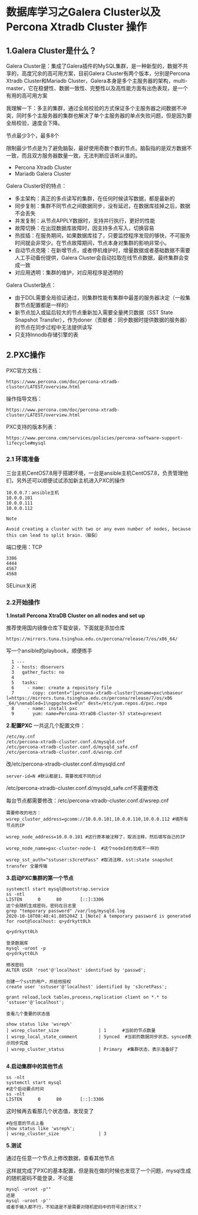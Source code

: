 # 数据库学习之Galera Cluster以及Percona Xtradb Cluster 操作

## 1.Galera Cluster是什么？

Galera Cluster是：集成了Galera插件的MySQL集群，是一种新型的，数据不共享的，高度冗余的高可用方案，目前Galera Cluster有两个版本，分别是Percona Xtradb Cluster和Mariadb Cluster，Galera本身是多个主服务器的架构，multi-master，它在稳健性、数据一致性、完整性以及高性能方面有出色表现，是一个有用的高可用方案

我理解一下：多主的集群，通过全局校验的方式保证多个主服务器之间数据不冲突，同时多个主服务器的集群也解决了单个主服务器的单点失败问题，但是因为要全局校验，速度会下降。

节点最少3个，最多8个

限制最少节点是为了避免脑裂，最好使用奇数个数的节点。脑裂指的是双方数据不一致，而且双方服务器数量一致，无法判断应该听从谁的。

* Percona Xtradb Cluster
* Mariadb Galera Cluster

Galera Cluster好的特点：

* 多主架构：真正的多点读写的集群，在任何时候读写数据，都是最新的
* 同步复制：集群不同节点之间数据同步，没有延迟，在数据库挂掉之后，数据不会丢失
* 并发复制：从节点APPLY数据时，支持并行执行，更好的性能
* 故障切换：在出现数据库故障时，因支持多点写入，切换容易
* 热拔插：在服务期间，如果数据库挂了，只要监控程序发现的够快，不可服务时间就会非常少。在节点故障期间，节点本身对集群的影响非常小。
* 自动节点克隆：在新增节点，或者停机维护时，增量数据或者基础数据不需要人工手动备份提供，Galera Cluster会自动拉取在线节点数据，最终集群会变成一致
* 对应用透明：集群的维护，对应用程序是透明的

Galera Cluster缺点：

* 由于DDL需要全局验证通过，则集群性能有集群中最差的服务器决定（一般集群节点配置都是一样的）
* 新节点加入或延后较大的节点重新加入需要全量拷贝数据（SST State Snapshot Transfer），作为doner（贡献者：同步数据时提供数据的服务器）的节点在同步过程中无法提供读写
* 只支持Innodb存储引擎的表

## 2.PXC操作

PXC官方文档：

```
https://www.percona.com/doc/percona-xtradb-cluster/LATEST/overview.html
```

操作指导文档：

```
https://www.percona.com/doc/percona-xtradb-cluster/LATEST/overview.html
```

PXC支持的版本列表：

```
https://www.percona.com/services/policies/percona-software-support-lifecycle#mysql
```



### 2.1 环境准备

三台主机CentOS7.8用于搭建环境，一台是ansible主机CentOS7.8，负责管理他们，另外还可以顺便试试添加新主机进入PXC的操作

```
10.0.0.7：ansible主机
10.0.0.101
10.0.0.111
10.0.0.112
```



```
Note

Avoid creating a cluster with two or any even number of nodes, because this can lead to split brain.（脑裂）
```

端口使用：TCP

```
3306
4444
4567
4568
```

SELinux关闭

### 2.2开始操作

**1.Install Percona XtraDB Cluster on all nodes and set up**

推荐使用国内镜像仓库下载安装，下面就是添加仓库

```
https://mirrors.tuna.tsinghua.edu.cn/percona/release/7/os/x86_64/
```

写一个ansible的playbook，顺便练手

```
  1 ---
  2 - hosts: dbservers
  3   gather_facts: no
  4 
  5   tasks:
  6     - name: create a repository file
  7       copy: content="[percona-xtradb-cluster]\nname=pxc\nbaseur    l=https://mirrors.tuna.tsinghua.edu.cn/percona/release/7/os/x86    _64/\nenabled=1\ngpgcheck=0\n" dest=/etc/yum.repos.d/pxc.repo
  8     - name: install pxc
  9       yum: name=Percona-XtraDB-Cluster-57 state=present    
```

**2.配置PXC**
一共这几个配置文件：

```
/etc/my.cnf
/etc/percona-xtradb-cluster.conf.d/mysqld.cnf
/etc/percona-xtradb-cluster.conf.d/mysqld_safe.cnf
/etc/percona-xtradb-cluster.conf.d/wsrep.cnf
```

改/etc/percona-xtradb-cluster.conf.d/mysqld.cnf

```
server-id=N #默认都是1，需要改成不同的id
```

/etc/percona-xtradb-cluster.conf.d/mysqld_safe.cnf不需要修改

每台节点都需要修改：/etc/percona-xtradb-cluster.conf.d/wsrep.cnf

```
需要修改的地方：
wsrep_cluster_address=gcomm://10.0.0.101,10.0.0.110,10.0.0.112 #填所有节点的IP

wsrep_node_address=10.0.0.101 #这行原本被注释了，取消注释，然后填写自己的IP

wsrep_node_name=pxc-cluster-node-1  #这个nodeId也改成不一样的

wsrep_sst_auth="sstuser:s3cretPass" #取消注释，sst:state snapshot transfer 全量传输
```

**3.启动PXC集群的第一个节点**

```
systemctl start mysql@bootstrap.service
ss -ntl
LISTEN      0      80       [::]:3306 
这个会随机生成密码，密码在日志里
grep "temporary password" /var/log/mysqld.log
2020-10-18T08:48:41.805204Z 1 [Note] A temporary password is generated for root@localhost: q>ydrkytt0Lh

q>ydrkytt0Lh

登录数据库
mysql -uroot -p
q>ydrkytt0Lh

修改密码
ALTER USER 'root'@'localhost' identified by 'passwd';

创建一个sst的用户，并给他授权
create user 'sstuser'@'localhost' identified by 's3cretPass';

grant reload,lock tables,process,replication client on *.* to 'sstuser'@'localhost';

查看几个重要的状态值

show status like 'wsrep%'
| wsrep_cluster_size               | 1      #当前的节点数量
| wsrep_local_state_comment        | Synced  #当前的数据同步状态，synced表示同步完成
| wsrep_cluster_status             | Primary  #集群状态，表示准备好了


```

**4.启动集群中的其他节点**

```
ss -nlt
systemctl start mysql
#这个启动要点时间
ss -nlt
LISTEN      0      80       [::]:3306
```

这时候再去看那几个状态值，发现变了

```
#在任意的节点上看
show status like 'wsrep%';
| wsrep_cluster_size               | 3 
```



**5.测试**

通过在任意一个节点上修改数据，查看其他节点

这样就完成了PXC的基本配置，但是我在做的时候也发现了一个问题，mysql生成的随机密码不能登录，不论是

```
mysql -uroot -p""
还是
mysql -uroot -p''
或者手输入都不行，不知道是不是需要对随机密码中的符号进行转义？
```

